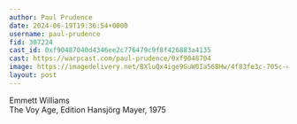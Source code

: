 ```yaml
---
author: Paul Prudence
date: 2024-06-19T19:36:54+0000
username: paul-prudence
fid: 307224
cast_id: 0xf90487040d4346ee2c776479c9f8f426883a4135
cast: https://warpcast.com/paul-prudence/0xf9048704
image: https://imagedelivery.net/BXluQx4ige9GuW0Ia56BHw/4f83fe3c-705c-462e-b596-c04f53142a00/original
layout: post
---
```

Emmett Williams  
The Voy Age, Edition Hansjörg Mayer, 1975  

<img src='https://imagedelivery.net/BXluQx4ige9GuW0Ia56BHw/4f83fe3c-705c-462e-b596-c04f53142a00/original' alt='' referrerpolicy='no-referrer'/>